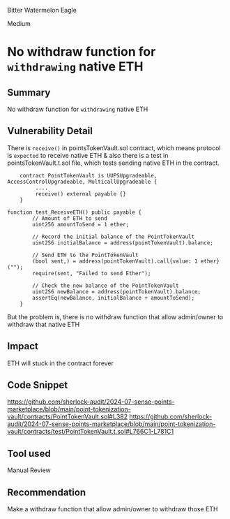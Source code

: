Bitter Watermelon Eagle

Medium

# No withdraw function for `withdrawing` native ETH

## Summary
No withdraw function for `withdrawing` native ETH

## Vulnerability Detail
There is `receive()` in pointsTokenVault.sol contract, which means protocol is `expected` to receive native ETH & also there is a test in pointsTokenVault.t.sol file, which tests sending native ETH in the contract.
```solidity
    contract PointTokenVault is UUPSUpgradeable, AccessControlUpgradeable, MulticallUpgradeable {
         ....
         receive() external payable {}
    }
```
```solidity
function test_ReceiveETH() public payable {
        // Amount of ETH to send
        uint256 amountToSend = 1 ether;

        // Record the initial balance of the PointTokenVault
        uint256 initialBalance = address(pointTokenVault).balance;

        // Send ETH to the PointTokenVault
        (bool sent,) = address(pointTokenVault).call{value: 1 ether}("");
        require(sent, "Failed to send Ether");

        // Check the new balance of the PointTokenVault
        uint256 newBalance = address(pointTokenVault).balance;
        assertEq(newBalance, initialBalance + amountToSend);
    }
```

But the problem is, there is no withdraw function that allow admin/owner to withdraw that native ETH

## Impact
ETH will stuck in the contract forever

## Code Snippet
https://github.com/sherlock-audit/2024-07-sense-points-marketplace/blob/main/point-tokenization-vault/contracts/PointTokenVault.sol#L382
https://github.com/sherlock-audit/2024-07-sense-points-marketplace/blob/main/point-tokenization-vault/contracts/test/PointTokenVault.t.sol#L766C1-L781C1

## Tool used
Manual Review

## Recommendation
Make a withdraw function that allow admin/owner to withdraw those ETH